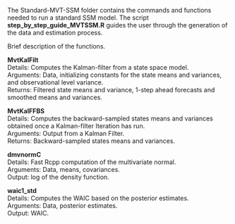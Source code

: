 The Standard-MVT-SSM folder contains the commands and functions needed to run a standard SSM model. The script **step_by_step_guide_MVTSSM.R** guides the user through the generation of the data and estimation process.


Brief description of the functions.


**MvtKalFilt** <br>
Details: Computes the Kalman-filter from a state space model. <br>
Arguments: Data, initializing constants for the state means and variances, and observational level variance. <br>
Returns: Filtered state means and variance, 1-step ahead forecasts and smoothed means and variances.


**MvtKalFFBS** <br>
Details: Computes the backward-sampled states means and variances obtained once a Kalman-filter Iteration has run. <br>
Arguments: Output from a Kalman Filter. <br>
Returns: Backward-sampled states means and variances. <br>

**dmvnormC** <br>
Details: Fast Rcpp computation of the multivariate normal. <br>
Arguments: Data, means, covariances. <br>
Output: log of the density function. <br>

**waic1_std** <br>
Details: Computes the WAIC based on the posterior estimates. <br>
Arguments: Data, posterior estimates. <br>
Output: WAIC. <br>

